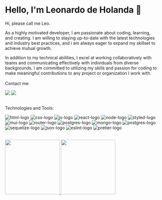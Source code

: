 # Hello, I'm Leonardo de Holanda :wave:

<!--
**Leonardodeholanda/Leonardodeholanda** is a ✨ _special_ ✨ repository because its `README.md` (this file) appears on your GitHub profile.
-->
Hi, please call me Leo.<br>
<p>As a highly motivated developer, I am passionate about coding, learning, and creating. I am willing to staying up-to-date with the latest technologies and industry best practices, and i am always eager to expand my skillset to achieve mutual growth.</p> 
<p>In addition to my technical abilities, I excel at working collaboratively with teams and communicating effectively with individuals from diverse backgrounds. I am committed to utilizing my skills and passion for coding to make meaningful contributions to any project or organization I work with.</>
  <br><br>
Contact me:
<div>
  <a href="https://www.linkedin.com/in/leonardo-de-holanda/"><img src="https://img.shields.io/badge/LinkedIn-0077B5?style=for-the-badge&logo=linkedin&logoColor=white" target="_blank"/><a/>
    <a href="mailto:leonardohvrocha@gmail.com"><img src="https://img.shields.io/badge/-Gmail-%23333?style=for-the-badge&logo=gmail&logoColor=white" target="_blank"></a>
</div>
<div style="display: inline_block"><br>
  <p>Technologies and Tools:<p/>
  <img src="https://img.shields.io/badge/HTML5-E34F26?style=for-the-badge&logo=html5&logoColor=white" alt="html-logo"/>
  <img src="https://img.shields.io/badge/CSS3-1572B6?style=for-the-badge&logo=css3&logoColor=white" alt="css-logo"/>
  <img src="https://img.shields.io/badge/JavaScript-F7DF1E?style=for-the-badge&logo=javascript&logoColor=black" alt="js-logo"/>
  <img src="https://img.shields.io/badge/React-20232A?style=for-the-badge&logo=react&logoColor=61DAFB" alt="react-logo"/>
  <img src="https://img.shields.io/badge/Node.js-43853D?style=for-the-badge&logo=node.js&logoColor=white" alt="node-logo"/>
  <img src="https://img.shields.io/badge/styled--components-DB7093?style=for-the-badge&logo=styled-components&logoColor=white" alt="styled-logo"/>
  <img src="https://img.shields.io/badge/Material--UI-0081CB?style=for-the-badge&logo=material-ui&logoColor=white" alt="mui-logo"/>
  <img src="https://img.shields.io/badge/React_Router-CA4245?style=for-the-badge&logo=react-router&logoColor=white" alt="router-logo"/>
  <img src="https://img.shields.io/badge/PostgreSQL-316192?style=for-the-badge&logo=postgresql&logoColor=white" alt="postgres-logo"/>
  <img src="https://img.shields.io/badge/MongoDB-4EA94B?style=for-the-badge&logo=mongodb&logoColor=white" alt="mongo-logo"/>
  <img src="https://img.shields.io/badge/PostgreSQL-316192?style=for-the-badge&logo=postgresql&logoColor=white" alt="postgres-logo"/>
  <img src="https://img.shields.io/badge/sequelize-323330?style=for-the-badge&logo=sequelize&logoColor=blue" alt="sequelize-logo"/>
  <img src="https://img.shields.io/badge/json%20web%20tokens-323330?style=for-the-badge&logo=json-web-tokens&logoColor=pink" alt="json-logo"/>
  <img src="https://img.shields.io/badge/eslint-3A33D1?style=for-the-badge&logo=eslint&logoColor=white" alt="eslint-logo"/>
  <img src="https://img.shields.io/badge/prettier-1A2C34?style=for-the-badge&logo=prettier&logoColor=F7BA3E" alt="pretier-logo"/>
  </div>
  <br>
<div>
  <a href="https://github.com/Leonardodeholanda">
  <img height="180em" src="https://github-readme-stats.vercel.app/api?username=Leonardodeholanda"/>
  <img height="180em" src="https://github-readme-stats.vercel.app/api/top-langs/?username=Leonardodeholanda"/>
  </div>
